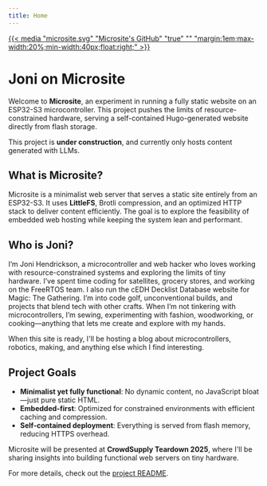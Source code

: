 ```yaml
---
title: Home
---
```


<a href=https://github.com/averagewagon/microsite>{{< media "microsite.svg" "Microsite's GitHub" "true" "" "margin:1em;max-width:20%;min-width:40px;float:right;" >}}</a>

# Joni on Microsite

Welcome to **Microsite**, an experiment in running a fully static website on an
ESP32-S3 microcontroller. This project pushes the limits of resource-constrained
hardware, serving a self-contained Hugo-generated website directly from flash
storage.

This project is **under construction**, and currently only hosts content
generated with LLMs.

## What is Microsite?

Microsite is a minimalist web server that serves a static site entirely from an
ESP32-S3. It uses **LittleFS**, Brotli compression, and an optimized HTTP stack
to deliver content efficiently. The goal is to explore the feasibility of
embedded web hosting while keeping the system lean and performant.

## Who is Joni?

I’m Joni Hendrickson, a microcontroller and web hacker who loves working with
resource-constrained systems and exploring the limits of tiny hardware. I’ve
spent time coding for satellites, grocery stores, and working on the FreeRTOS
team. I also run the cEDH Decklist Database website for Magic: The Gathering.
I’m into code golf, unconventional builds, and projects that blend tech with
other crafts. When I’m not tinkering with microcontrollers, I’m sewing,
experimenting with fashion, woodworking, or cooking—anything that lets me create
and explore with my hands.

When this site is ready, I'll be hosting a blog about microcontrollers,
robotics, making, and anything else which I find interesting.

## Project Goals

- **Minimalist yet fully functional**: No dynamic content, no JavaScript
  bloat—just pure static HTML.
- **Embedded-first**: Optimized for constrained environments with efficient
  caching and compression.
- **Self-contained deployment**: Everything is served from flash memory,
  reducing HTTPS overhead.

Microsite will be presented at **CrowdSupply Teardown 2025**, where I'll be
sharing insights into building functional web servers on tiny hardware.

For more details, check out the [project README](https://joni-on-micro.site).
